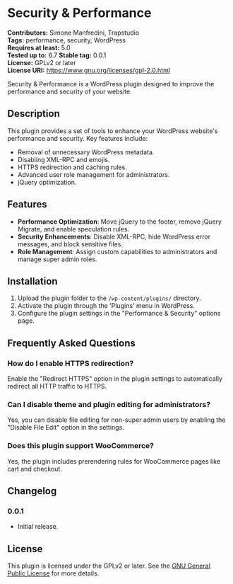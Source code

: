 # Security & Performance

**Contributors:** Simone Manfredini, Trapstudio  
**Tags:** performance, security, WordPress  
**Requires at least:** 5.0  
**Tested up to:** 6.7
**Stable tag:** 0.0.1  
**License:** GPLv2 or later  
**License URI:** https://www.gnu.org/licenses/gpl-2.0.html  

Security & Performance is a WordPress plugin designed to improve the performance and security of your website.

## Description

This plugin provides a set of tools to enhance your WordPress website's performance and security. Key features include:

- Removal of unnecessary WordPress metadata.
- Disabling XML-RPC and emojis.
- HTTPS redirection and caching rules.
- Advanced user role management for administrators.
- jQuery optimization.

## Features

- **Performance Optimization**: Move jQuery to the footer, remove jQuery Migrate, and enable speculation rules.
- **Security Enhancements**: Disable XML-RPC, hide WordPress error messages, and block sensitive files.
- **Role Management**: Assign custom capabilities to administrators and manage super admin roles.

## Installation

1. Upload the plugin folder to the `/wp-content/plugins/` directory.
2. Activate the plugin through the 'Plugins' menu in WordPress.
3. Configure the plugin settings in the "Performance & Security" options page.

## Frequently Asked Questions

### How do I enable HTTPS redirection?
Enable the "Redirect HTTPS" option in the plugin settings to automatically redirect all HTTP traffic to HTTPS.

### Can I disable theme and plugin editing for administrators?
Yes, you can disable file editing for non-super admin users by enabling the "Disable File Edit" option in the settings.

### Does this plugin support WooCommerce?
Yes, the plugin includes prerendering rules for WooCommerce pages like cart and checkout.

## Changelog

### 0.0.1
- Initial release.

## License

This plugin is licensed under the GPLv2 or later. See the [GNU General Public License](https://www.gnu.org/licenses/gpl-2.0.html) for more details.